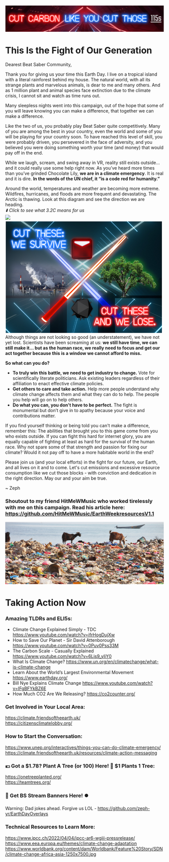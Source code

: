 ![banner](https://github.com/zeph-yr/OurFuture/blob/main/Images/twitter_banner.png)
# This Is the Fight of Our Generation
Dearest Beat Saber Community,

Thank you for giving us your time this Earth Day. I live on a tropical island with a literal rainforest behind my house. The natural world, with all its strange plants and marvelous animals, is dear to me and many others. And as 1 million plant and animal species face extinction due to the climate crisis, I cannot sit and watch as time runs out.

Many sleepless nights went into this campaign, out of the hope that some of you will leave knowing you can make a difference, that together we can make a difference.

Like the two of us, you probably play Beat Saber quite competitively. Many of you are among the best in your country, even the world and some of you will be playing for your country soon. To have reached this level of skill, you were probably driven, you persevered in the face of adversity, and you believed you were doing something worth your time (and money) that would pay off in the end.

While we laugh, scream, and swing away in VR, reality still exists outside… and it could really use some help right now. As you’ve heard more times than you’ve grinded Chocolate Lily, **we are in a climate emergency**. It is real and it is dire. **In the words of the UN chief, it “is a code red for humanity.”**

Around the world, temperatures and weather are becoming more extreme. Wildfires, hurricanes, and floods are more frequent and devastating. The Arctic is thawing. Look at this diagram and see the direction we are heading.
<br>_⬇️ Click to see what 3.2C means for us_
<br><img src="https://www.intelligentliving.co/wp-content/uploads/2021/12/degrees-of-global-warming-555x1024.png" width="200"/>
<img src="https://github.com/zeph-yr/OurFuture/blob/main/Images/bsaber_less_text_800.png" width="500">
<br>
Although things are not looking so good (an understatement), we have not yet lost. Scientists have been screaming at us: **we still have time, we can still make it... but as the human race, we really need to focus and get our act together because this is a window we cannot afford to miss.**

**So what can you do?**
- **To truly win this battle, we need to get industry to change.** Vote for scientifically literate politicians. Ask existing leaders regardless of their affiliation to enact effective climate policies.
- **Get others to care and take action.** Help more people understand why climate change affects them and what they can do to help. The people you help will go on to help others.
- **Do what you can, you don't have to be perfect.** The fight is monumental but don’t give in to apathy because your voice and contributions matter.

If you find yourself thinking or being told you can't make a difference, remember this: The abilities that brought you to this game come from you who exists outside. If you can fight this hard for internet glory, you are equally capable of fighting at least as hard for the survival of the human race. Why not spare some of that strength and passion for fixing our climate? Would it not pay off to have a more habitable world in the end?

Please join us (and your local efforts) in the fight for our future, our Earth, and all lives on it and to come. Let's cut emissions and excessive resource consumption like we cut those blocks - with conviction and dedication in the right direction. May our and your aim be true.

~ Zeph

### Shoutout to my friend HitMeWMusic who worked tirelessly with me on this campaign. Read his article here: https://github.com/HitMeWMusic/EarthWeekresourcesV1.1

![Look at that cat](https://github.com/zeph-yr/OurFuture/blob/main/Images/pollution-hero-1.jpg)

# Taking Action Now
### Amazing TLDRs and ELI5s:
- Climate Change Explained Simply - TDC https://www.youtube.com/watch?v=ifrHogDujXw
- How to Save Our Planet - Sir David Attenborough https://www.youtube.com/watch?v=0Puv0Pss33M
- The Carbon Scale - Casually Explained https://www.youtube.com/watch?v=6Ljs9_yIiY0
- What Is Climate Change? https://www.un.org/en/climatechange/what-is-climate-change
- Learn About the World’s Largest Environmental Movement https://www.earthday.org/
- Bill Nye Explains Climate Change https://www.youtube.com/watch?v=IFgBFYkBZ6E
- How Much CO2 Are We Releasing? https://co2counter.org/

### Get Involved in Your Local Area:
https://climate.friendsoftheearth.uk/
<br>https://citizensclimatelobby.org/

### How to Start the Conversation:
https://www.unep.org/interactives/things-you-can-do-climate-emergency/
<br>https://climate.friendsoftheearth.uk/resources/climate-action-messaging

### 💶 Got a $1.78? Plant A Tree (or 100) Here! 🌱 $1 Plants 1 Tree:
https://onetreeplanted.org/
<br>https://teamtrees.org/

### 🔽 Get BS Stream Banners Here! ⏺️
Warning: Dad jokes ahead. Forgive us LOL - https://github.com/zeph-yr/EarthDayOverlays

### Technical Resources to Learn More:
https://www.ipcc.ch/2022/04/04/ipcc-ar6-wgiii-pressrelease/
<br>https://www.eea.europa.eu/themes/climate-change-adaptation
<br>https://www.worldbank.org/content/dam/Worldbank/Feature%20Story/SDN/climate-change-africa-asia-1250x7500.jpg
